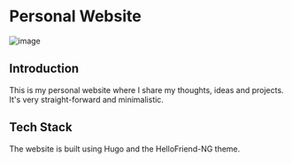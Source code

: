 # Personal Website

![image](https://github-production-user-asset-6210df.s3.amazonaws.com/113994636/336873142-1915a5d3-dae1-49fb-b596-bc5112d5bb3e.png?X-Amz-Algorithm=AWS4-HMAC-SHA256&X-Amz-Credential=AKIAVCODYLSA53PQK4ZA%2F20240605%2Fus-east-1%2Fs3%2Faws4_request&X-Amz-Date=20240605T140823Z&X-Amz-Expires=300&X-Amz-Signature=d1062413532a3f73f44c385107db307441bf539d1cf89d0683236de5507c4513&X-Amz-SignedHeaders=host&actor_id=113994636&key_id=0&repo_id=810873526)

## Introduction

This is my personal website where I share my thoughts, ideas and projects. It's very straight-forward and minimalistic.

## Tech Stack

The website is built using Hugo and the HelloFriend-NG theme.
